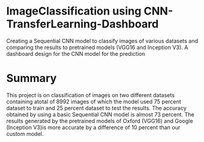 # ImageClassification using CNN-TransferLearning-Dashboard
 Creating a Sequential CNN model to classify images of various datasets and comparing the results to pretrained models (VGG16 and Inception V3). A dashboard design for the CNN model for the prediction

# Summary
This project is on classification of images on two different datasets containing atotal of 8992 images of which the model used 75 percent dataset to train and 25 percent dataset
to test the results. The accuracy obtained by using a basic Sequential CNN model is almost 73 percent. The results generated by the pretrained models of Oxford (VGG16) and Google (Inception V3)is more accurate by a difference of 10 percent than our custom model.

